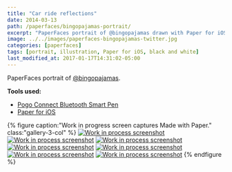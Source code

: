 ```yaml
---
title: "Car ride reflections"
date: 2014-03-13
path: /paperfaces/bingopajamas-portrait/
excerpt: "PaperFaces portrait of @bingopajamas drawn with Paper for iOS on an iPad."
image: ../../images/paperfaces-bingopajamas-twitter.jpg
categories: [paperfaces]
tags: [portrait, illustration, Paper for iOS, black and white]
last_modified_at: 2017-01-17T14:31:02-05:00
---
```


PaperFaces portrait of [@bingopajamas](https://twitter.com/bingopajamas).

**Tools used:**

- [Pogo Connect Bluetooth Smart Pen](https://www.amazon.com/gp/product/B009K448L4/ref=as_li_ss_tl?ie=UTF8&camp=1789&creative=390957&creativeASIN=B009K448L4&linkCode=as2&tag=mademist-20)
- [Paper for iOS](https://paper.bywetransfer.com/)

{% figure caption:"Work in progress screen captures Made with Paper." class:"gallery-3-col" %}
[![Work in process screenshot](../../images/paperfaces-bingopajamas-process-1-600.jpg)](../../images/paperfaces-bingopajamas-process-1-lg.jpg)
[![Work in process screenshot](../../images/paperfaces-bingopajamas-process-2-600.jpg)](../../images/paperfaces-bingopajamas-process-2-lg.jpg)
[![Work in process screenshot](../../images/paperfaces-bingopajamas-process-3-600.jpg)](../../images/paperfaces-bingopajamas-process-3-lg.jpg)
[![Work in process screenshot](../../images/paperfaces-bingopajamas-process-4-600.jpg)](../../images/paperfaces-bingopajamas-process-4-lg.jpg)
[![Work in process screenshot](../../images/paperfaces-bingopajamas-process-5-600.jpg)](../../images/paperfaces-bingopajamas-process-5-lg.jpg)
[![Work in process screenshot](../../images/paperfaces-bingopajamas-process-6-600.jpg)](../../images/paperfaces-bingopajamas-process-6-lg.jpg)
[![Work in process screenshot](../../images/paperfaces-bingopajamas-process-7-600.jpg)](../../images/paperfaces-bingopajamas-process-7-lg.jpg)
{% endfigure %}
